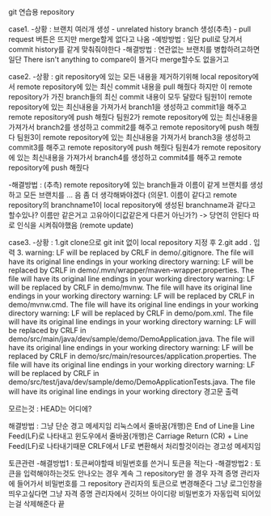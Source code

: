 git 연습용 repository



case1.
-상황 : 브랜치 여러개 생성 - unrelated history branch 생성(추측) - pull request 버튼은 뜨지만 merge할게 없다고 나옴
-예방방법 : 일단 pull로 당겨서 commit history를 같게 맞춰줘야한다
-해결방법 :  연관없는 브랜치를 병합하려고하면 일단 There isn't anything to compare이 뜰거다
merge할수도 없을거고



case2.
-상황 : 
git repository에 있는 모든 내용을 제거하기위해 local repository에서 remote repository에 있는 최신 commit 내용을 pull 해줬다
하지만 이 remote repository가 가진 branch들의 최신 commit 내용이 모두 달랐다 
팀원1이 remote repository에 있는 최신내용을 가져가서 branch1을 생성하고 commit1을 해주고 remote repository에 push 해줬다
팀원2가 remote repository에 있는 최신내용을 가져가서 branch2를 생성하고 commit2를 해주고 remote repository에 push 해줬다
팀원3이 remote repository에 있는 최신내용을 가져가서 branch3을 생성하고 commit3를 해주고 remote repository에 push 해줬다
팀원4가 remote repository에 있는 최신내용을 가져가서 branch4를 생성하고 commit4를 해주고 remote repository에 push 해줬다

-해결방법 : (추측) remote repository에 있는 branch들과 이름이 같게 브랜치를 생성하고 모든 브랜치를 ... 음 좀 더 생각해봐야겠다 (의문1. 이름이 같다고 remote repository의 branchname1이 local repository에 생성된 branchname과 같다고 할수있나? 이름만 같은거고 고유아이디값같은게 다른거 아닌가?) -> 당연히 안된다 따로 인식을 시켜줘야했음 (remote update)


case3.
-상황 : 
1.git clone으로 git init 없이 local repository 지정 후 
2.git add . 입력
3. 
warning: LF will be replaced by CRLF in demo/.gitignore.
The file will have its original line endings in your working directory
warning: LF will be replaced by CRLF in demo/.mvn/wrapper/maven-wrapper.properties.
The file will have its original line endings in your working directory
warning: LF will be replaced by CRLF in demo/mvnw.
The file will have its original line endings in your working directory
warning: LF will be replaced by CRLF in demo/mvnw.cmd.
The file will have its original line endings in your working directory
warning: LF will be replaced by CRLF in demo/pom.xml.
The file will have its original line endings in your working directory
warning: LF will be replaced by CRLF in demo/src/main/java/dev/sample/demo/DemoApplication.java.
The file will have its original line endings in your working directory
warning: LF will be replaced by CRLF in demo/src/main/resources/application.properties.
The file will have its original line endings in your working directory
warning: LF will be replaced by CRLF in demo/src/test/java/dev/sample/demo/DemoApplicationTests.java.
The file will have its original line endings in your working directory
경고문 출력

모르는것 : HEAD는 어디에?

해결방법 : 그냥 단순 경고 메세지임
리눅스에서 줄바꿈(개행)은 End of Line을 Line Feed(LF)로 나타내고
윈도우에서 줄바꿈(개행)은 Carriage Return (CR) + Line Feed(LF)로 나타내기때문
CRLF에서 LF로 변환해서 처리할것이라는 경고성 메세지임



토큰관련 
-해결방법1 : 토큰써야할때 비밀번호를 쓴거니 토큰을 적는다
-해결방법2 : 토큰을 입력해야하는것도 안나오는 경우 계속 그 repository만 쓸 경우 자격 증명 관리자에 들어가서 비밀번호를 그 repository 관리자의 토큰으로 변경해준다 그냥 로그인창을 띄우고싶다면 그냥 자격 증명 관리자에서 깃허브 아이디랑 비밀번호가 자동입력 되어있는걸 삭제해준다 끝


